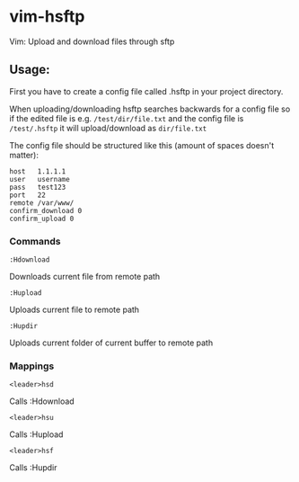 vim-hsftp
=========

Vim: Upload and download files through sftp

Usage:
------
First you have to create a config file called .hsftp in your project directory.

When uploading/downloading hsftp searches backwards for a config file so if the edited file is e.g. `/test/dir/file.txt` and the config file is `/test/.hsftp` it will upload/download as `dir/file.txt`

The config file should be structured like this (amount of spaces doesn't matter):

    host   1.1.1.1
    user   username
    pass   test123
    port   22
    remote /var/www/
    confirm_download 0
    confirm_upload 0

### Commands
    :Hdownload
Downloads current file from remote path

    :Hupload
Uploads current file to remote path

    :Hupdir
Uploads current folder of current buffer to remote path


### Mappings
    <leader>hsd
Calls :Hdownload

    <leader>hsu
Calls :Hupload

    <leader>hsf
Calls :Hupdir
